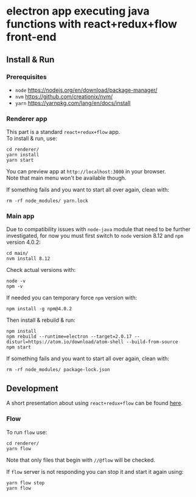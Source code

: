 # electron app executing java functions with react+redux+flow front-end

## Install & Run

### Prerequisites

* `node` https://nodejs.org/en/download/package-manager/
* `nvm` https://github.com/creationix/nvm/
* `yarn` https://yarnpkg.com/lang/en/docs/install

### Renderer app

This part is a standard `react+redux+flow` app.<br>
To install & run, use:
```
cd renderer/
yarn install
yarn start
```
You can preview app at `http://localhost:3000` in your browser.<br>
Note that main menu won't be available though.

If something fails and you want to start all over again, clean with:
```
rm -rf node_modules/ yarn.lock
```
### Main app

Due to compatibility issues with `node-java` module that need to be further investigated, for now you must first switch to `node` version 8.12 and `npm` version 4.0.2:
```
cd main/
nvm install 8.12
```
Check actual versions with:
```
node -v
npm -v
```
If needed you can temporary force `npm` version with:
```
npm install -g npm@4.0.2
```
Then install & rebuild & run:
```
npm install
npm rebuild --runtime=electron --target=2.0.17 --disturl=https://atom.io/download/atom-shell --build-from-source
npm start
```
If something fails and you want to start all over again, clean with:
```
rm -rf node_modules/ package-lock.json
```

## Development

A short presentation about using `react+redux+flow` can be found [here](https://docs.google.com/presentation/d/15nekyNBE-ZFrgQYsVuwIH1Qci9GXjxAbsqIaqV_rKqI/edit?usp=sharing).

### Flow

To run `flow` use:
```
cd renderer/
yarn flow
```
Note that only files that begin with `//@flow` will be checked.

If `flow` server is not responding you can stop it and start it again using:
```
yarn flow stop
yarn flow
```
